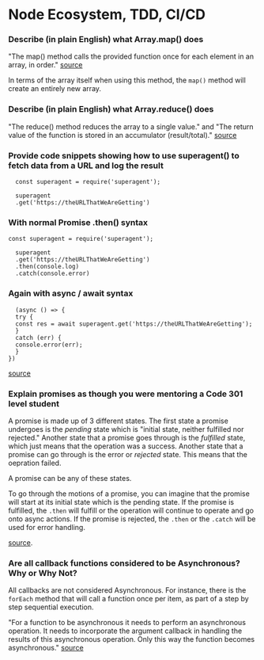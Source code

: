 # Node Ecosystem, TDD, CI/CD # 

### Describe (in plain English) what Array.map() does ###
"The map() method calls the provided function once for each element in an array, in order." 
[source](w3schools.com/jsref/jsref_map.asp)

In terms of the array itself when using this method, the `map()` method will create an entirely new array. 

### Describe (in plain English) what Array.reduce() does ###
"The reduce() method reduces the array to a single value." and "The return value of the function is stored in an accumulator (result/total)." 
[source](https://www.w3schools.com/jsref/jsref_reduce.asp) 

### Provide code snippets showing how to use superagent() to fetch data from a URL and log the result ###
      
      const superagent = require('superagent'); 
      
      superagent 
      .get('https://theURLThatWeAreGetting') 
      

### With normal Promise .then() syntax ###

    const superagent = require('superagent'); 
      
      superagent 
      .get('https://theURLThatWeAreGetting')
      .then(console.log)
      .catch(console.error) 

### Again with async / await syntax ###

      (async () => {
      try {
      const res = await superagent.get('https://theURLThatWeAreGetting'); 
      }
      catch (err) {
      console.error(err);
      } 
    }) 
    
[source](https://www.npmjs.com/package/superagent)

### Explain promises as though you were mentoring a Code 301 level student ###
A promise is made up of 3 different states. 
The first state a promise undergoes is the _pending_ state which is "initial state, neither fulfilled nor rejected." 
Another state that a promise goes through is the _fulfilled_ state, which just means that the operation was a success. 
Another state that a promise can go through is the error or _rejected_ state. This means that the oepration failed. 

A promise can be any of these states. 

To go through the motions of a promise, you can imagine that the promise will start at its initial state which is the pending state. If the promise is fulfilled, the `.then` will fulfill or the operation will continue to operate and go onto async actions. 
If the promise is rejected, the `.then` or the `.catch` will be used for error handling. 

[source](https://developer.mozilla.org/en-US/docs/Web/JavaScript/Reference/Global_Objects/Promise).

### Are all callback functions considered to be Asynchronous? Why or Why Not? ### 

All callbacks are not considered Asynchronous. For instance, there is the `forEach` method that will call a function once per item, as part of a step by step sequential execution. 

"For a function to be asynchronous it needs to perform an asynchronous operation. It needs to incorporate the argument callback in handling the results of this asynchronous operation. Only this way the function becomes asynchronous." 
[source](https://bytearcher.com/articles/does-taking-a-callback-make-a-function-asynchronous/)
